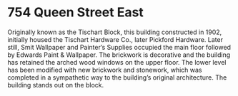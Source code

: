 # 754 Queen Street East

Originally known as the Tischart Block, this building constructed in 1902, initially housed the Tischart Hardware Co., later Pickford Hardware. Later still, Smit Wallpaper and Painter’s Supplies occupied the main floor followed by Edwards Paint & Wallpaper. The brickwork is decorative and the building has retained the arched wood windows on the upper floor. The lower level has been modified with new brickwork and stonework, which was completed in a sympathetic way to the building’s original architecture. The building stands out on the block.
